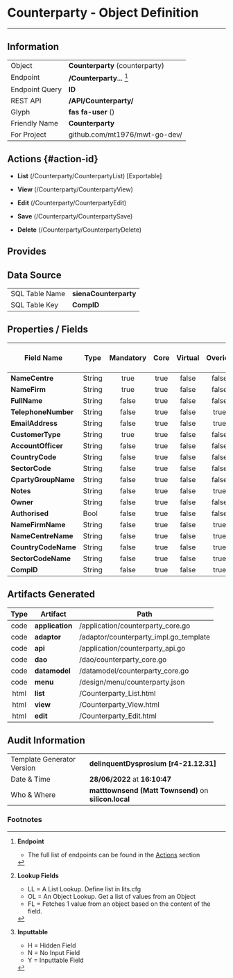 # **Counterparty** - Object Definition
---
##  Information
|   |   |
|---|---|
|Object         |**Counterparty** (counterparty) |
|Endpoint 	    |**/Counterparty...** [^1]|
|Endpoint Query |**ID**|
|REST API|**/API/Counterparty/**|
Glyph|**fas fa-user** ()
Friendly Name|**Counterparty**|
|For Project    |github.com/mt1976/mwt-go-dev/|

##  Actions {#action-id}
* **List** (/Counterparty/CounterpartyList) [Exportable]
* **View** (/Counterparty/CounterpartyView)
* **Edit** (/Counterparty/CounterpartyEdit)
* **Save** (/Counterparty/CounterpartySave)

* **Delete** (/Counterparty/CounterpartyDelete)







##  Provides







##  Data Source 
|   |   |
|---|---|
SQL Table Name       | **sienaCounterparty**
SQL Table Key | **CompID**



##  Properties / Fields
| Field Name| Type | Mandatory | Core | Virtual | Overide | Lookup [^2]| Lookup Object      | Lookup Field Source         | Lookup Return Value                | Inputable [^3]|DB Column|Default Value| No Change | Callout | Internal | Display | Mask |
| -- | --  | :--: | :--: | :--: |:--: |:--: |:--: |-- |-- |:--: |-- | --| :--: | :--: | :--: | -- | -- |
|**NameCentre**|String|true|true|false|false|OL|Centre|Code|Name|Y|NameCentre||true|false|false|text||
|**NameFirm**|String|true|true|false|false|OL|Firm|FirmName|FullName|Y|NameFirm||true|false|false|text||
|**FullName**|String|false|true|false|false|||||Y|FullName||false|false|false|text||
|**TelephoneNumber**|String|false|true|false|true|||||Y|TelephoneNumber||false|false|false|tel||
|**EmailAddress**|String|false|true|false|true|||||Y|EmailAddress||false|false|false|email||
|**CustomerType**|String|true|true|false|false|LL|counterpartytypes|||Y|CustomerType||false|false|false|text||
|**AccountOfficer**|String|false|true|false|false|||||Y|AccountOfficer||false|false|false|text||
|**CountryCode**|String|false|true|false|false|OL|Country|||Y|CountryCode||false|false|false|text||
|**SectorCode**|String|false|true|false|false|OL|Sector|||Y|SectorCode||false|false|false|text||
|**CpartyGroupName**|String|false|true|false|false|OL|CounterpartyGroup|||Y|CpartyGroupName||false|false|false|text||
|**Notes**|String|false|true|false|true|||||Y|Notes||false|false|false|textarea||
|**Owner**|String|false|true|false|false|OL|Owner|||Y|Owner||false|false|false|text||
|**Authorised**|Bool|false|true|false|false|LL|tf|||Y|Authorised|True|false|false|false|text||
|**NameFirmName**|String|false|true|false|true|||||H|NameFirmName||false|false|false|text||
|**NameCentreName**|String|false|true|false|true|||||H|NameCentreName||false|false|false|text||
|**CountryCodeName**|String|false|true|false|true|||||H|CountryCodeName||false|false|false|text||
|**SectorCodeName**|String|false|true|false|true|||||H|SectorCodeName||false|false|false|text||
|**CompID**|String|false|true|false|true|||||H|CompID||false|false|false|text||


##  Artifacts Generated
| Type | Artifact | Path|
| :--: | -- | -- |
| code | **application** | /application/counterparty_core.go |
| code | **adaptor** | /adaptor/counterparty_impl.go_template |
| code | **api** | /application/counterparty_api.go |
| code | **dao** | /dao/counterparty_core.go |
| code | **datamodel** | /datamodel/counterparty_core.go |
| code | **menu** | /design/menu/counterparty.json |
| html | **list** | /Counterparty_List.html |
| html | **view** | /Counterparty_View.html |
| html | **edit** | /Counterparty_Edit.html |


## Audit Information
|   |   |
|---|---|
Template Generator Version   | **delinquentDysprosium [r4-21.12.31]**
Date & Time		     | **28/06/2022** at **16:10:47**
Who & Where		     | **matttownsend (Matt Townsend)** on **silicon.local**

### Footnotes
[^1]: **Endpoint**
    * The full list of endpoints can be found in the [Actions](#action-id) section
[^2]: **Lookup Fields**
    * LL = A List Lookup. Define list in lits.cfg
    * OL = An Object Lookup. Get a list of values from an Object
    * FL = Fetches 1 value from an object based on the content of the field. 
[^3]: **Inputtable**   
    * H = Hidden Field
    * N = No Input Field
    * Y = Inputtable Field